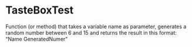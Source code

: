 # TasteBoxTest
Function (or method) that takes a variable name as parameter, generates a random number between 6 and 15 and returns the result in this format: “Name GeneratedNumer"
